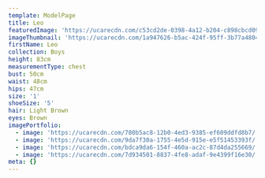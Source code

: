```yaml
---
template: ModelPage
title: Leo
featuredImage: 'https://ucarecdn.com/c53cd2de-0398-4a12-b204-c898cbcd0976/'
imageThumbnail: 'https://ucarecdn.com/1a947626-b5ac-424f-95ff-3b77a4804142/'
firstName: Leo
collection: Boys
height: 83cm
measurementType: chest
bust: 50cm
waist: 48cm
hips: 47cm
size: '1'
shoeSize: '5'
hair: Light Brown
eyes: Brown
imagePortfolio:
  - image: 'https://ucarecdn.com/780b5ac8-12b0-4ed3-9385-ef609ddfd8b7/'
  - image: 'https://ucarecdn.com/9da7f30a-1755-4e5d-915e-e5f51453393f/'
  - image: 'https://ucarecdn.com/bdca9da6-154f-460a-ac2c-87d4da255669/'
  - image: 'https://ucarecdn.com/7d934501-8837-4fe8-adaf-9e4399f16e30/'
meta: {}
---
```


